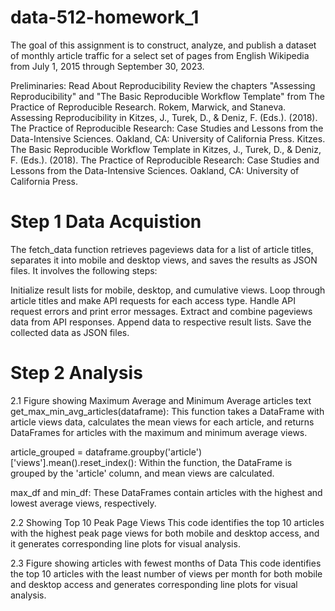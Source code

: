 # data-512-homework_1
The goal of this assignment is to construct, analyze, and publish a dataset of monthly article traffic for a select set of pages from English Wikipedia from July 1, 2015 through September 30, 2023. 

Preliminaries: Read About Reproducibility
Review the chapters  "Assessing Reproducibility" and "The Basic Reproducible Workflow Template" from The Practice of Reproducible Research.
Rokem, Marwick, and Staneva. Assessing Reproducibility in Kitzes, J., Turek, D., & Deniz, F. (Eds.). (2018). The Practice of Reproducible Research: Case Studies and Lessons from the Data-Intensive Sciences. Oakland, CA: University of California Press.
Kitzes. The Basic Reproducible Workflow Template in Kitzes, J., Turek, D., & Deniz, F. (Eds.). (2018). The Practice of Reproducible Research: Case Studies and Lessons from the Data-Intensive Sciences. Oakland, CA: University of California Press.

# Step 1 Data Acquistion

The fetch_data function retrieves pageviews data for a list of article titles, separates it into mobile and desktop views, and saves the results as JSON files. It involves the following steps:

Initialize result lists for mobile, desktop, and cumulative views.
Loop through article titles and make API requests for each access type.
Handle API request errors and print error messages.
Extract and combine pageviews data from API responses.
Append data to respective result lists.
Save the collected data as JSON files.

# Step 2 Analysis
2.1 Figure showing Maximum Average and Minimum Average articles text
get_max_min_avg_articles(dataframe): This function takes a DataFrame with article views data, calculates the mean views for each article, and returns DataFrames for articles with the maximum and minimum average views.

article_grouped = dataframe.groupby('article')['views'].mean().reset_index(): Within the function, the DataFrame is grouped by the 'article' column, and mean views are calculated.

max_df and min_df: These DataFrames contain articles with the highest and lowest average views, respectively.

2.2 Showing Top 10 Peak Page Views
This code identifies the top 10 articles with the highest peak page views for both mobile and desktop access, and it generates corresponding line plots for visual analysis.

2.3 Figure showing articles with fewest months of Data
This code identifies the top 10 articles with the least number of views per month for both mobile and desktop access and generates corresponding line plots for visual analysis.

